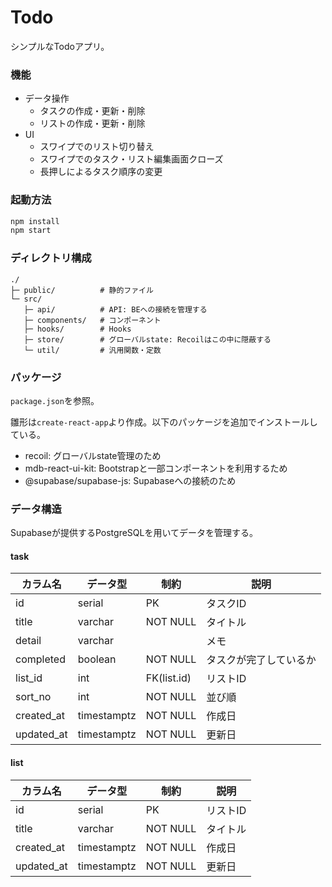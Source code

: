 # Todo
シンプルなTodoアプリ。

### 機能
- データ操作
    - タスクの作成・更新・削除
    - リストの作成・更新・削除
- UI
    - スワイプでのリスト切り替え
    - スワイプでのタスク・リスト編集画面クローズ
    - 長押しによるタスク順序の変更

### 起動方法

```sh
npm install
npm start
```

### ディレクトリ構成
```
./
├─ public/          # 静的ファイル
└─ src/
   ├─ api/          # API: BEへの接続を管理する
   ├─ components/   # コンポーネント
   ├─ hooks/        # Hooks
   ├─ store/        # グローバルstate: Recoilはこの中に隠蔽する
   └─ util/         # 汎用関数・定数
```

### パッケージ
`package.json`を参照。

雛形は`create-react-app`より作成。以下のパッケージを追加でインストールしている。

- recoil: グローバルstate管理のため
- mdb-react-ui-kit: Bootstrapと一部コンポーネントを利用するため
- @supabase/supabase-js: Supabaseへの接続のため

### データ構造
Supabaseが提供するPostgreSQLを用いてデータを管理する。

#### task
|カラム名|データ型|制約|説明|
|---|---|---|---|
|id|serial|PK|タスクID|
|title|varchar|NOT NULL|タイトル|
|detail|varchar||メモ|
|completed|boolean|NOT NULL|タスクが完了しているか|
|list_id|int|FK(list.id)|リストID|
|sort_no|int|NOT NULL|並び順|
|created_at|timestamptz|NOT NULL|作成日|
|updated_at|timestamptz|NOT NULL|更新日|

#### list
|カラム名|データ型|制約|説明|
|---|---|---|---|
|id|serial|PK|リストID|
|title|varchar|NOT NULL|タイトル|
|created_at|timestamptz|NOT NULL|作成日|
|updated_at|timestamptz|NOT NULL|更新日|
